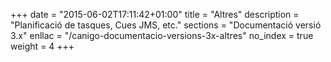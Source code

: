 +++
date        = "2015-06-02T17:11:42+01:00"
title       = "Altres"
description = "Planificació de tasques, Cues JMS, etc."
sections    = "Documentació versió 3.x"
enllac		= "/canigo-documentacio-versions-3x-altres"
no_index 	= true
weight 		= 4
+++
